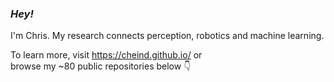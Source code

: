### *Hey!* 

I'm Chris. My research connects perception, robotics and machine learning.

To learn more, visit https://cheind.github.io/ or </br>
browse my ~80 public repositories below :point_down:
